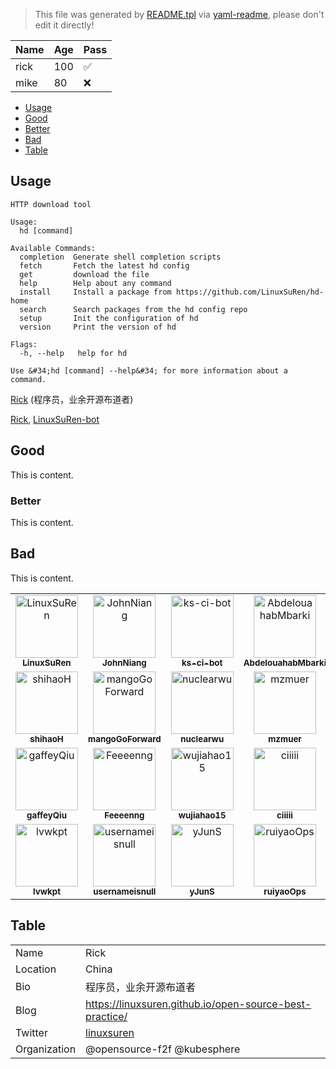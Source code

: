 > This file was generated by [README.tpl](README.tpl) via [yaml-readme](https://github.com/LinuxSuRen/yaml-readme), please don't edit it directly!

| Name | Age | Pass |
|---|---|---|
| rick | 100 | :white_check_mark: |
| mike | 80 | :x: |

- [Usage](#usage)
- [Good](#good)
 - [Better](#better)
- [Bad](#bad)
- [Table](#table)


## Usage
```shell
HTTP download tool

Usage:
  hd [command]

Available Commands:
  completion  Generate shell completion scripts
  fetch       Fetch the latest hd config
  get         download the file
  help        Help about any command
  install     Install a package from https://github.com/LinuxSuRen/hd-home
  search      Search packages from the hd config repo
  setup       Init the configuration of hd
  version     Print the version of hd

Flags:
  -h, --help   help for hd

Use &#34;hd [command] --help&#34; for more information about a command.

```

[Rick](https://github.com/LinuxSuRen) (程序员，业余开源布道者)


[Rick](https://github.com/LinuxSuRen), [LinuxSuRen-bot](https://github.com/linuxsuren-bot)

## Good

This is content.

### Better

This is content.

## Bad

This is content.

<table><tr>
	<td align="center">
		<a href="https://github.com/LinuxSuRen">
			<img src="https://avatars.githubusercontent.com/u/1450685?v=4" width="100;" alt="LinuxSuRen"/>
			<br />
			<sub><b>LinuxSuRen</b></sub>
		</a>
	</td>
	<td align="center">
		<a href="https://github.com/JohnNiang">
			<img src="https://avatars.githubusercontent.com/u/16865714?v=4" width="100;" alt="JohnNiang"/>
			<br />
			<sub><b>JohnNiang</b></sub>
		</a>
	</td>
	<td align="center">
		<a href="https://github.com/ks-ci-bot">
			<img src="https://avatars.githubusercontent.com/u/47586280?v=4" width="100;" alt="ks-ci-bot"/>
			<br />
			<sub><b>ks-ci-bot</b></sub>
		</a>
	</td>
	<td align="center">
		<a href="https://github.com/AbdelouahabMbarki">
			<img src="https://avatars.githubusercontent.com/u/52507296?v=4" width="100;" alt="AbdelouahabMbarki"/>
			<br />
			<sub><b>AbdelouahabMbarki</b></sub>
		</a>
	</td>
	<td align="center">
		<a href="https://github.com/lxm">
			<img src="https://avatars.githubusercontent.com/u/1918195?v=4" width="100;" alt="lxm"/>
			<br />
			<sub><b>lxm</b></sub>
		</a>
	</td>
	<td align="center">
		<a href="https://github.com/chengleqi">
			<img src="https://avatars.githubusercontent.com/u/53958238?v=4" width="100;" alt="chengleqi"/>
			<br />
			<sub><b>chengleqi</b></sub>
		</a>
	</td>
</tr><tr>
	<td align="center">
		<a href="https://github.com/shihaoH">
			<img src="https://avatars.githubusercontent.com/u/18361111?v=4" width="100;" alt="shihaoH"/>
			<br />
			<sub><b>shihaoH</b></sub>
		</a>
	</td>
	<td align="center">
		<a href="https://github.com/mangoGoForward">
			<img src="https://avatars.githubusercontent.com/u/35127166?v=4" width="100;" alt="mangoGoForward"/>
			<br />
			<sub><b>mangoGoForward</b></sub>
		</a>
	</td>
	<td align="center">
		<a href="https://github.com/nuclearwu">
			<img src="https://avatars.githubusercontent.com/u/37976659?v=4" width="100;" alt="nuclearwu"/>
			<br />
			<sub><b>nuclearwu</b></sub>
		</a>
	</td>
	<td align="center">
		<a href="https://github.com/mzmuer">
			<img src="https://avatars.githubusercontent.com/u/27796204?v=4" width="100;" alt="mzmuer"/>
			<br />
			<sub><b>mzmuer</b></sub>
		</a>
	</td>
	<td align="center">
		<a href="https://github.com/seanly">
			<img src="https://avatars.githubusercontent.com/u/232069?v=4" width="100;" alt="seanly"/>
			<br />
			<sub><b>seanly</b></sub>
		</a>
	</td>
	<td align="center">
		<a href="https://github.com/Felixnoo">
			<img src="https://avatars.githubusercontent.com/u/75110798?v=4" width="100;" alt="Felixnoo"/>
			<br />
			<sub><b>Felixnoo</b></sub>
		</a>
	</td>
</tr><tr>
	<td align="center">
		<a href="https://github.com/gaffeyQiu">
			<img src="https://avatars.githubusercontent.com/u/19790443?v=4" width="100;" alt="gaffeyQiu"/>
			<br />
			<sub><b>gaffeyQiu</b></sub>
		</a>
	</td>
	<td align="center">
		<a href="https://github.com/Feeeenng">
			<img src="https://avatars.githubusercontent.com/u/14897634?v=4" width="100;" alt="Feeeenng"/>
			<br />
			<sub><b>Feeeenng</b></sub>
		</a>
	</td>
	<td align="center">
		<a href="https://github.com/wujiahao15">
			<img src="https://avatars.githubusercontent.com/u/22017865?v=4" width="100;" alt="wujiahao15"/>
			<br />
			<sub><b>wujiahao15</b></sub>
		</a>
	</td>
	<td align="center">
		<a href="https://github.com/ciiiii">
			<img src="https://avatars.githubusercontent.com/u/28784251?v=4" width="100;" alt="ciiiii"/>
			<br />
			<sub><b>ciiiii</b></sub>
		</a>
	</td>
	<td align="center">
		<a href="https://github.com/cndoit18">
			<img src="https://avatars.githubusercontent.com/u/55286565?v=4" width="100;" alt="cndoit18"/>
			<br />
			<sub><b>cndoit18</b></sub>
		</a>
	</td>
	<td align="center">
		<a href="https://github.com/fossabot">
			<img src="https://avatars.githubusercontent.com/u/29791463?v=4" width="100;" alt="fossabot"/>
			<br />
			<sub><b>fossabot</b></sub>
		</a>
	</td>
</tr><tr>
	<td align="center">
		<a href="https://github.com/lvwkpt">
			<img src="https://avatars.githubusercontent.com/u/11607986?v=4" width="100;" alt="lvwkpt"/>
			<br />
			<sub><b>lvwkpt</b></sub>
		</a>
	</td>
	<td align="center">
		<a href="https://github.com/usernameisnull">
			<img src="https://avatars.githubusercontent.com/u/3390414?v=4" width="100;" alt="usernameisnull"/>
			<br />
			<sub><b>usernameisnull</b></sub>
		</a>
	</td>
	<td align="center">
		<a href="https://github.com/yJunS">
			<img src="https://avatars.githubusercontent.com/u/20575981?v=4" width="100;" alt="yJunS"/>
			<br />
			<sub><b>yJunS</b></sub>
		</a>
	</td>
	<td align="center">
		<a href="https://github.com/ruiyaoOps">
			<img src="https://avatars.githubusercontent.com/u/35256376?v=4" width="100;" alt="ruiyaoOps"/>
			<br />
			<sub><b>ruiyaoOps</b></sub>
		</a>
	</td>
	<td align="center">
		<a href="https://github.com/yuezhuangshi">
			<img src="https://avatars.githubusercontent.com/u/19517509?v=4" width="100;" alt="yuezhuangshi"/>
			<br />
			<sub><b>yuezhuangshi</b></sub>
		</a>
	</td>
</tr></table>


## Table

|||
|---|---|
| Name | Rick |
| Location | China |
| Bio | 程序员，业余开源布道者 |
| Blog | https://linuxsuren.github.io/open-source-best-practice/ |
| Twitter | [linuxsuren](https://twitter.com/linuxsuren) |
| Organization | @opensource-f2f @kubesphere |

